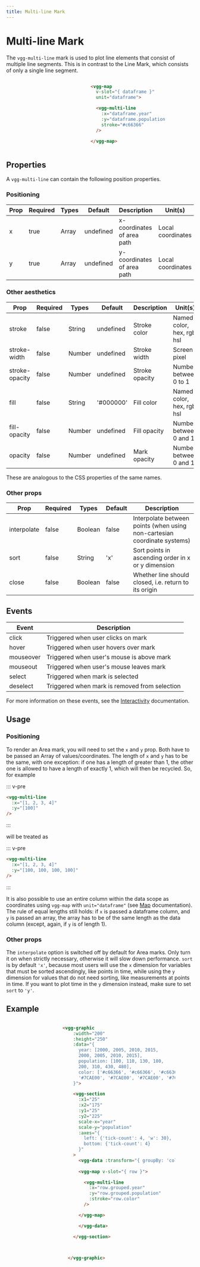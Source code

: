 ```yaml
---
title: Multi-line Mark
---
```

# Multi-line Mark

The `vgg-multi-line` mark is used to plot line elements that consist of multiple line segments. This is in contrast to the Line Mark, which consists of only a single line segment.

<div style="display: flex;
	justify-content: space-around;
	align-items: center"
>

<div>

<MarkMultiLineSimple />

</div>

<div style='width: 40%; height: 100%;'>

```html
<vgg-map 
  v-slot="{ dataframe }"
  unit="dataframe">

  <vgg-multi-line
    :x="dataframe.year"
    :y="dataframe.population"
    stroke="#c66366"
  />

</vgg-map>
```

</div>

</div>

## Properties
A `vgg-multi-line` can contain the following position properties.
### Positioning

| Prop | Required | Types | Default   | Description                             | Unit(s)           |
| ---- | -------- | ----- | --------- | --------------------------------------- | ----------------- |
| x    | true     | Array | undefined | x-coordinates of area path              | Local coordinates |
| y    | true     | Array | undefined | y-coordinates of area path              | Local coordinates |

### Other aesthetics

| Prop           | Required | Types  | Default   | Description    | Unit(s)                    |
| -------------- | -------- | ------ | --------- | -------------- | -------------------------- |
| stroke         | false    | String | undefined | Stroke color   | Named color, hex, rgb, hsl |
| stroke-width   | false    | Number | undefined | Stroke width   | Screen pixel               |
| stroke-opacity | false    | Number | undefined | Stroke opacity | Number between 0 to 1      |
| fill           | false    | String | '#000000' | Fill color     | Named color, hex, rgb, hsl |
| fill-opacity   | false    | Number | undefined | Fill opacity   | Number between 0 and 1     |
| opacity        | false    | Number | undefined | Mark opacity   | Number between 0 and 1     |

These are analogous to the CSS properties of the same names.

### Other props

| Prop        | Required | Types   | Default | Description                                                              |
| ----------- | -------- | ------- | ------- | ------------------------------------------------------------------------ |
| interpolate | false    | Boolean | false   | Interpolate between points (when using non-cartesian coordinate systems) |
| sort        | false    | String  | 'x'     | Sort points in ascending order in x or y dimension                       |
| close        | false    | Boolean  | false     | Whether line should closed, i.e. return to its origin                       |

## Events

| Event     | Description                                   |
| --------- | --------------------------------------------- |
| click     | Triggered when user clicks on mark            |
| hover     | Triggered when user hovers over mark          |
| mouseover | Triggered when user's mouse is above mark     |
| mouseout  | Triggered when user's mouse leaves mark       |
| select    | Triggered when mark is selected               |
| deselect  | Triggered when mark is removed from selection |

For more information on these events, see the [Interactivity](../concepts/interactivity.md)
documentation.

## Usage
### Positioning

To render an Area mark, you will need to set the `x` and `y` prop. Both have to be passed an Array of values/coordinates. The length of `x` and `y` has to be the same, with one exception: if one has a length
of greater than 1, the other one is allowed to have a length of exactly 1, which will
then be recycled. So, for example

::: v-pre
```html
<vgg-multi-line
  :x="[1, 2, 3, 4]"
  :y="[100]"
/>
```
:::

will be treated as

::: v-pre
```html
<vgg-multi-line
  :x="[1, 2, 3, 4]"
  :y="[100, 100, 100, 100]"
/>
```
:::

It is also possible to use an entire column within the data scope as coordinates
using `vgg-map` with `unit="dataframe"` (see [Map](../core/map.md) documentation). The rule of equal lengths still holds: if `x` is passed a dataframe
column, and `y` is passed an array, the array has to be of the same length as the
data column (except, again, if `y` is of length 1).

### Other props

The `interpolate` option is switched off by default for Area marks. Only
turn it on when strictly necessary, otherwise it will slow down performance.
`sort` is by default `'x'`, because most users will use the `x` dimension for
variables that must be sorted ascendingly, like points in time, while using the
`y` dimension for values that do not need sorting, like measurements at points
in time. If you want to plot time in the `y` dimension instead, make sure to
set `sort` to `'y'`.

## Example

<div style="display: flex;
	justify-content: space-around;
	align-items: center"
>

<div>

<MarkMultiLineStacked />

</div>

<div style='width: 60%; height: 100%;'>

```html
<vgg-graphic
    :width="200"
    :height="250"
    :data="{
      year: [2000, 2005, 2010, 2015,
      2000, 2005, 2010, 2015],
      population: [100, 110, 130, 180,
      200, 310, 430, 480],
      color: ['#c66366', '#c66366', '#c66366', '#c66366',
      '#7CAE00', '#7CAE00', '#7CAE00', '#7CAE00']
    }">

    <vgg-section
      :x1="25"
      :x2="175"
      :y1="25"
      :y2="225"
      scale-x="year"
      scale-y="population"
      :axes="{
        left: {'tick-count': 4, 'w': 30},
        bottom: {'tick-count': 4}
      }"
    >
      <vgg-data :transform="{ groupBy: 'color' }">
      
      <vgg-map v-slot="{ row }">

        <vgg-multi-line
          :x="row.grouped.year"
          :y="row.grouped.population"
          :stroke="row.color"
        />

      </vgg-map>

      </vgg-data>

    </vgg-section>

   

  </vgg-graphic>
```

</div>

</div>